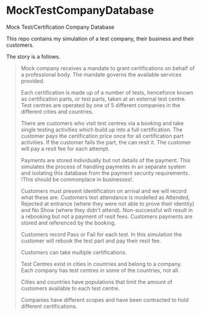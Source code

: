 # MockTestCompanyDatabase
Mock Test/Certification Company Database

This repo contains my simulation of a test company, their business and their customers.

The story is a follows.

>Mock company receives a mandate to grant certifications on behalf of a professional body.  The mandate governs the available services provided.
>
>Each certification is made up of a number of tests, henceforce known as certification parts, or test parts, taken at an external test centre.  Test centres are operated by one of 5 different companies in the different cities and countries.
>
>There are customers who visit test centres via a booking and take single testing activities which build up into a full certification.  The customer pays the certification price once for all certification part activities.  If the customer fails the part, the can resit it. The customer will pay a resit fee for each attempt.
>
>Payments are stored individually but not details of the payment.  This simulates the process of handling payments in an separate system and isolating this database from the payment security requirements.   !This should be commonplace in businesses!.
>
>Customers must present identification on arrival and we will record what these are.  Customers test attendance is modelled as Attended, Rejected at entrance (where they were not able to prove their identity) and No Show (where they didn't attend).  Non-successful  will result in a rebooking but not a payment of resit fees.  Customers payments are stored and referenced by the booking.
>
>Customers record Pass or Fail for each test. In this simulation the customer will rebook the test part and pay their resit fee.
>
>Customers can take multiple certifications.
>
>Test Centres exist in cities in countries and belong to a company.  Each company has test centres in some of the countries, not all.
>
>Cities and countries have populations that limit the amount of customers available to each test centre.
>
>Companies have different scopes and have been contracted to hold different certifications.
